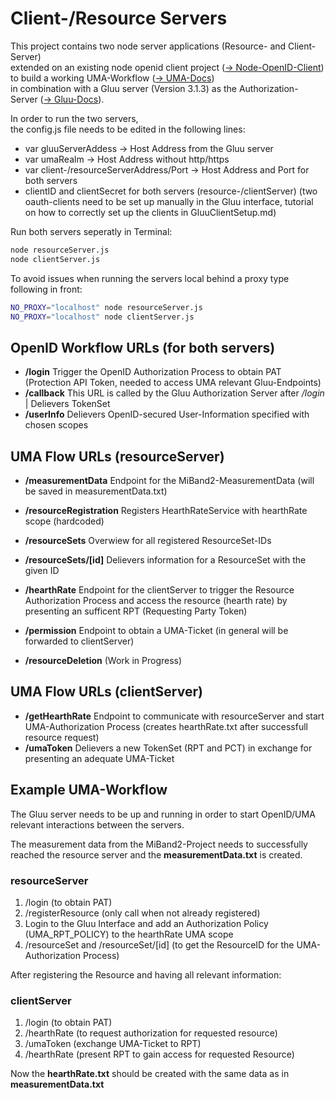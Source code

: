 Client-/Resource Servers
==============================
This project contains two node server applications (Resource- and Client-Server)  
extended on an existing node openid client project ([-> Node-OpenID-Client](https://github.com/panva/node-openid-client))  
to build a working UMA-Workflow
([-> UMA-Docs](https://docs.kantarainitiative.org/uma/rec-uma-core.html))  
in combination with a Gluu server (Version 3.1.3) as
the Authorization-Server ([-> Gluu-Docs](https://gluu.org/docs/ce/3.1.3/)).

In order to run the two servers,   
the config.js file needs to be edited in the following lines:
- var gluuServerAddess -> Host Address from the Gluu server
- var umaRealm -> Host Address without http/https
- var client-/resourceServerAddress/Port -> Host Address and Port for both servers
- clientID and clientSecret for both servers (resource-/clientServer)
(two oauth-clients need to be set up manually in the Gluu interface,
tutorial on how to correctly set up the clients in GluuClientSetup.md)

Run both servers seperatly in Terminal:
```sh
node resourceServer.js
node clientServer.js
```
To avoid issues when running the servers local behind a proxy type following in front:
```sh
NO_PROXY="localhost" node resourceServer.js
NO_PROXY="localhost" node clientServer.js
```

OpenID Workflow URLs (for both servers)
---

- **/login** Trigger the OpenID Authorization Process to obtain PAT (Protection API Token, needed to access UMA relevant Gluu-Endpoints)
- **/callback** This URL is called by the Gluu Authorization Server after */login* | Delievers TokenSet
- **/userInfo** Delievers OpenID-secured User-Information specified with chosen scopes

UMA Flow URLs (resourceServer)
---
- **/measurementData**  Endpoint for the MiBand2-MeasurementData (will be saved in measurementData.txt)
- **/resourceRegistration** Registers HearthRateService with hearthRate scope (hardcoded)
- **/resourceSets** Overwiew for all registered ResourceSet-IDs
- **/resourceSets/[id]** Delievers information for a ResourceSet with the given ID
- **/hearthRate** Endpoint for the clientServer to trigger the Resource Authorization Process and access the resource (hearth rate) by presenting an sufficent RPT (Requesting Party Token)
- **/permission** Endpoint to obtain a UMA-Ticket (in general will be forwarded to clientServer)

- **/resourceDeletion** (Work in Progress)

UMA Flow URLs (clientServer)
---

- **/getHearthRate** Endpoint to communicate with resourceServer and start UMA-Authorization Process (creates hearthRate.txt after successfull resource request)
- **/umaToken** Delievers a new TokenSet (RPT and PCT) in exchange for presenting an adequate UMA-Ticket

Example UMA-Workflow
---

The Gluu server needs to be up and running in order to start OpenID/UMA relevant interactions between the servers.

The measurement data from the MiBand2-Project needs to successfully reached the resource server and the **measurementData.txt** is created.

### resourceServer

1. /login (to obtain PAT)
2. /registerResource (only call when not already registered)
3. Login to the Gluu Interface and add an Authorization Policy (UMA_RPT_POLICY) to the hearthRate UMA scope 
4. /resourceSet and /resourceSet/[id] (to get the ResourceID for the UMA-Authorization Process)  

After registering the Resource and having all relevant information:
### clientServer

1. /login (to obtain PAT)
2. /hearthRate (to request authorization for requested resource)
3. /umaToken (exchange UMA-Ticket to RPT)
4. /hearthRate (present RPT to gain access for requested Resource)

Now the **hearthRate.txt** should be created with the same data as in **measurementData.txt**
